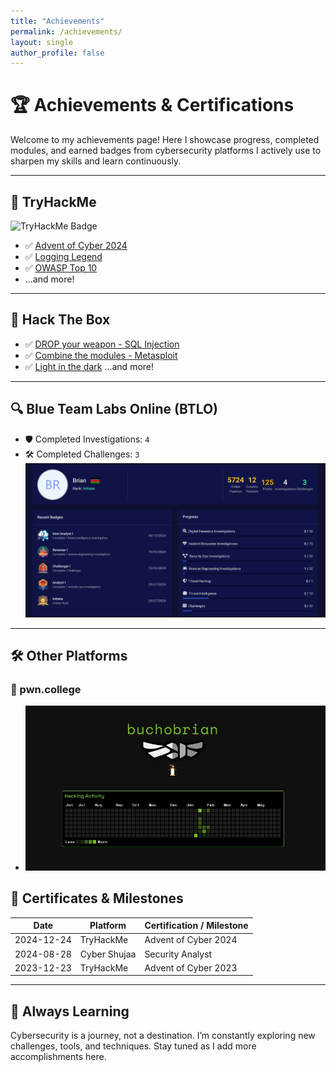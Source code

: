 ```yaml
---
title: "Achievements"
permalink: /achievements/
layout: single
author_profile: false
---
```


# 🏆 Achievements & Certifications

Welcome to my achievements page! Here I showcase progress, completed modules, and earned badges from cybersecurity platforms I actively use to sharpen my skills and learn continuously.

---

## 🔐 TryHackMe

![TryHackMe Badge](https://tryhackme-badges.s3.amazonaws.com/Bucho.Brian.png)

- ✅ [Advent of Cyber 2024](https://tryhackme.com/Bucho.Brian/badges/adventofcyber2024)
- ✅ [Logging Legend](https://tryhackme.com/r/Bucho.Brian/badges/logging-legend)
- ✅ [OWASP Top 10](https://tryhackme.com/r/Bucho.Brian/badges/owasp-10)
- ...and more!

---

## 🧪 Hack The Box

- ✅ [DROP your weapon - SQL Injection](https://academy.hackthebox.com/achievement/badge/c771d713-3864-11ef-b18dbea50ffe6cb4)
- ✅ [Combine the modules - Metasploit](https://academy.hackthebox.com/achievement/badge/500d8c50-2dae-11ef-b18dbea50ffe6cb4)
- ✅ [Light in the dark](https://academy.hackthebox.com/achievement/badge/c4552470-270c-11ef-b18d-bea50ffe6cb4)
...and more!
---

## 🔍 Blue Team Labs Online (BTLO)

- 🛡️ Completed Investigations: `4`
- 🛠️ Completed Challenges: `3`
 [![BlueTeam Labs Profile](/assets/images/blueteam-profile.png)](https://blueteamlabs.online/public/user/329d620442970383194ddf)
---

## 🛠️ Other Platforms

### 🎯 pwn.college
- [![White belt](/assets/images/pwncollege.jpg)](https://pwn.college/hacker/97867)


## 📜 Certificates & Milestones

| Date       | Platform     | Certification / Milestone                  |
|------------|--------------|--------------------------------------------|
| 2024-12-24 | TryHackMe    | Advent of Cyber 2024                       |
| 2024-08-28 | Cyber Shujaa | Security Analyst                           |
| 2023-12-23 | TryHackMe    | Advent of Cyber 2023                       |

---

## 🧠 Always Learning

Cybersecurity is a journey, not a destination. I’m constantly exploring new challenges, tools, and techniques. Stay tuned as I add more accomplishments here.


